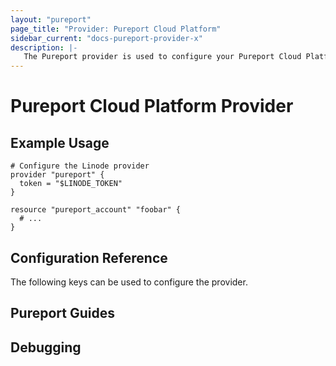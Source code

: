 ```yaml
---
layout: "pureport"
page_title: "Provider: Pureport Cloud Platform"
sidebar_current: "docs-pureport-provider-x"
description: |-
   The Pureport provider is used to configure your Pureport Cloud Platform infrastructure
---
```


# Pureport Cloud Platform Provider

## Example Usage

```hcl
# Configure the Linode provider
provider "pureport" {
  token = "$LINODE_TOKEN"
}

resource "pureport_account" "foobar" {
  # ...
}
```

## Configuration Reference

The following keys can be used to configure the provider.

## Pureport Guides

## Debugging
